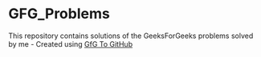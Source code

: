 # GFG_Problems
This repository contains solutions of the GeeksForGeeks problems solved by me - Created using [GfG To GitHub](https://github.com/AtharvaNanavate/GfG-To-GitHub)
